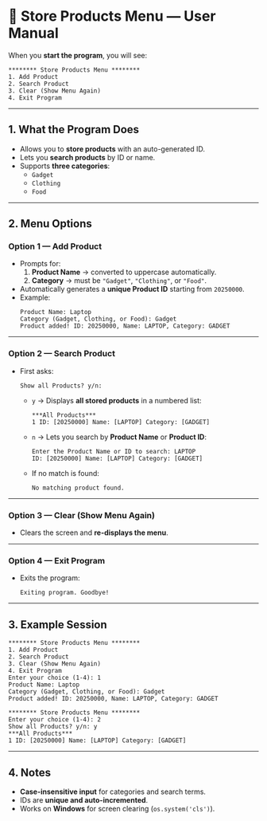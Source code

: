 # 🛒 Store Products Menu — User Manual

When you **start the program**, you will see:

```
******** Store Products Menu ********
1. Add Product
2. Search Product
3. Clear (Show Menu Again)
4. Exit Program
```

---

## 1. What the Program Does
- Allows you to **store products** with an auto-generated ID.
- Lets you **search products** by ID or name.
- Supports **three categories**:  
  - `Gadget`  
  - `Clothing`  
  - `Food`

---

## 2. Menu Options

### **Option 1 — Add Product**
- Prompts for:
  1. **Product Name** → converted to uppercase automatically.
  2. **Category** → must be `"Gadget"`, `"Clothing"`, or `"Food"`.
- Automatically generates a **unique Product ID** starting from `20250000`.
- Example:
  ```
  Product Name: Laptop
  Category (Gadget, Clothing, or Food): Gadget
  Product added! ID: 20250000, Name: LAPTOP, Category: GADGET
  ```

---

### **Option 2 — Search Product**
- First asks:
  ```
  Show all Products? y/n:
  ```
  - `y` → Displays **all stored products** in a numbered list:
    ```
    ***All Products***
    1 ID: [20250000] Name: [LAPTOP] Category: [GADGET]
    ```
  - `n` → Lets you search by **Product Name** or **Product ID**:
    ```
    Enter the Product Name or ID to search: LAPTOP
    ID: [20250000] Name: [LAPTOP] Category: [GADGET]
    ```
  - If no match is found:
    ```
    No matching product found.
    ```

---

### **Option 3 — Clear (Show Menu Again)**
- Clears the screen and **re-displays the menu**.

---

### **Option 4 — Exit Program**
- Exits the program:
  ```
  Exiting program. Goodbye!
  ```

---

## 3. Example Session

```
******** Store Products Menu ********
1. Add Product
2. Search Product
3. Clear (Show Menu Again)
4. Exit Program
Enter your choice (1-4): 1
Product Name: Laptop
Category (Gadget, Clothing, or Food): Gadget
Product added! ID: 20250000, Name: LAPTOP, Category: GADGET

******** Store Products Menu ********
Enter your choice (1-4): 2
Show all Products? y/n: y
***All Products***
1 ID: [20250000] Name: [LAPTOP] Category: [GADGET]
```

---

## 4. Notes
- **Case-insensitive input** for categories and search terms.
- IDs are **unique and auto-incremented**.
- Works on **Windows** for screen clearing (`os.system('cls')`).
